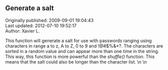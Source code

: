 ## Generate a salt  
Originally published: 2009-09-01 19:04:43  
Last updated: 2012-07-10 19:52:17  
Author: Xavier L.  
  
This function will generate a salt for use with passwords ranging using characters in range a to z, A to Z, 0 to 9 and !@#$%&*?. The characters are sorted in a random value and can appear more than one time in the string. This way, this function is more powerful than the *shuffle()* function. This means that the salt could also be longer than the character list.\n\n 